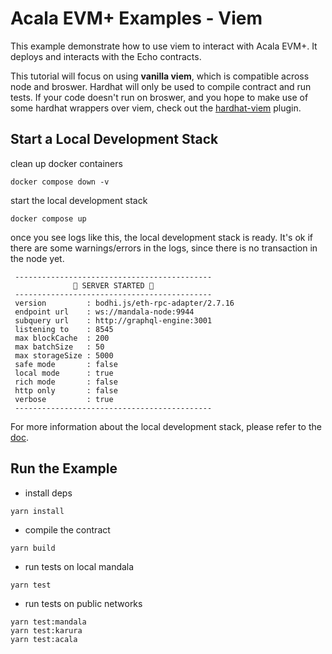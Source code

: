 # Acala EVM+ Examples - Viem
This example demonstrate how to use viem to interact with Acala EVM+. It deploys and interacts with the Echo contracts.

This tutorial will focus on using **vanilla viem**, which is compatible across node and broswer. Hardhat will only be used to compile contract and run tests. If your code doesn't run on broswer, and you hope to make use of some hardhat wrappers over viem, check out the [hardhat-viem](https://hardhat.org/hardhat-runner/plugins/nomicfoundation-hardhat-viem) plugin.

## Start a Local Development Stack
clean up docker containers
```
docker compose down -v
```

start the local development stack
```
docker compose up
```

once you see logs like this, the local development stack is ready. It's ok if there are some warnings/errors in the logs, since there is no transaction in the node yet.
```
 --------------------------------------------
              🚀 SERVER STARTED 🚀
 --------------------------------------------
 version         : bodhi.js/eth-rpc-adapter/2.7.16
 endpoint url    : ws://mandala-node:9944
 subquery url    : http://graphql-engine:3001
 listening to    : 8545
 max blockCache  : 200
 max batchSize   : 50
 max storageSize : 5000
 safe mode       : false
 local mode      : true
 rich mode       : false
 http only       : false
 verbose         : true
 --------------------------------------------
```

For more information about the local development stack, please refer to the [doc](https://evmdocs.acala.network/network/network-setup/local-development-network).

## Run the Example
- install deps
```
yarn install
```

- compile the contract
```
yarn build
```

- run tests on local mandala
```
yarn test
```

- run tests on public networks
```
yarn test:mandala
yarn test:karura
yarn test:acala
```

